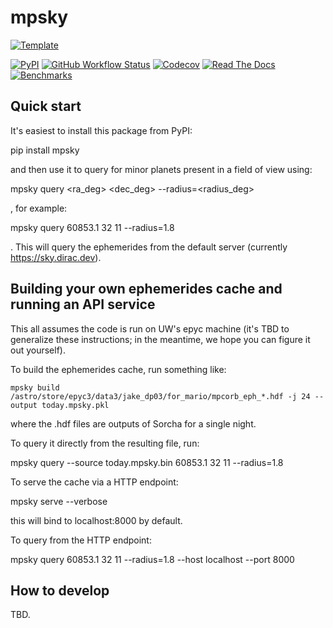 # mpsky

[![Template](https://img.shields.io/badge/Template-LINCC%20Frameworks%20Python%20Project%20Template-brightgreen)](https://lincc-ppt.readthedocs.io/en/latest/)

[![PyPI](https://img.shields.io/pypi/v/mpsky?color=blue&logo=pypi&logoColor=white)](https://pypi.org/project/mpsky/)
[![GitHub Workflow Status](https://img.shields.io/github/actions/workflow/status/mjuric/mpsky/smoke-test.yml)](https://github.com/mjuric/mpsky/actions/workflows/smoke-test.yml)
[![Codecov](https://codecov.io/gh/mjuric/mpsky/branch/main/graph/badge.svg)](https://codecov.io/gh/mjuric/mpsky)
[![Read The Docs](https://img.shields.io/readthedocs/mpsky)](https://mpsky.readthedocs.io/)
[![Benchmarks](https://img.shields.io/github/actions/workflow/status/mjuric/mpsky/asv-main.yml?label=benchmarks)](https://mjuric.github.io/mpsky/)

## Quick start

It's easiest to install this package from PyPI:

   pip install mpsky

and then use it to query for minor planets present in a field of view using:

   mpsky query <mjd> <ra_deg> <dec_deg> --radius=<radius_deg>

, for example:

   mpsky query 60853.1 32 11 --radius=1.8

. This will query the ephemerides from the default server (currently https://sky.dirac.dev).

## Building your own ephemerides cache and running an API service

This all assumes the code is run on UW's epyc machine (it's TBD to generalize these instructions; in the meantime, we hope you can figure it out yourself).

To build the ephemerides cache, run something like:

    mpsky build /astro/store/epyc3/data3/jake_dp03/for_mario/mpcorb_eph_*.hdf -j 24 --output today.mpsky.pkl

where the .hdf files are outputs of Sorcha for a single night.

To query it directly from the resulting file, run:

   mpsky query --source today.mpsky.bin 60853.1 32 11 --radius=1.8

To serve the cache via a HTTP endpoint:

   mpsky serve --verbose

this will bind to localhost:8000 by default.

To query from the HTTP endpoint:

   mpsky query 60853.1 32 11 --radius=1.8 --host localhost --port 8000

## How to develop

TBD.
